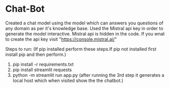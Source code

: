 # Chat-Bot
Created a chat model using the model which can answers you questions of any domain as per it's knowledge base.
Used the Mistral api key in order to generate the model interactive.
Mistral api is hidden in the code.
If you wnat to create the api key visit "https://console.mistral.ai/"

Steps to run:
  (If pip installed perform these steps.If pip not installed first install pip and then perform.)
  1. pip install -r requirements.txt
  2. pip install streamlit requests
  3. python -m streamlit run app.py
  (after running the 3rd step it generates a local host which when visited show the the chatbot.)
  
